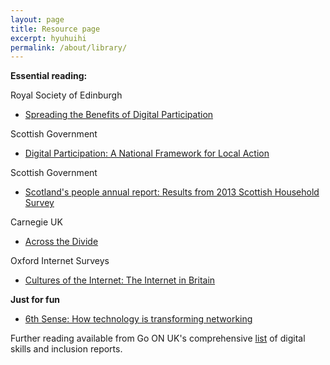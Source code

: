 ```yaml
---
layout: page
title: Resource page
excerpt: hyuhuihi
permalink: /about/library/
---
```



**Essential reading:** 


Royal Society of Edinburgh

- [Spreading the Benefits of Digital Participation](https://www.royalsoced.org.uk/1136_FinalReport.html)


Scottish Government

- [Digital Participation: A National Framework for Local Action](http://www.gov.scot/Publications/2014/04/6821/downloads)

Scottish Government

- [Scotland's people annual report: Results from 2013 Scottish Household Survey](http://www.gov.scot/Resource/0045/00457570.pdf)

Carnegie UK

- [Across the Divide](http://www.carnegieuktrust.org.uk/publications/2013/across-the-divide---full-report)

Oxford Internet Surveys

- [Cultures of the Internet: The Internet in Britain](http://oxis.oii.ox.ac.uk/wp-content/uploads/2014/11/OxIS-2013.pdf) 



**Just for fun**

- [6th Sense: How technology is transforming networking](http://www.bookofthefuture.co.uk/2015/06/6th-sense-how-technology-is-transforming-networking/) 


Further reading available from Go ON UK's comprehensive [list](http://www.go-on.co.uk/opportunity/reports/) of digital skills and inclusion reports. 







